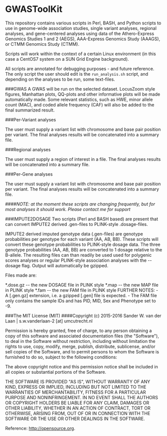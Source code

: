# GWASToolKit
This repository contains various scripts in Perl, BASH, and Python scripts to use in genome-wide association studies, single variant analyses, regional analyses, and gene-centered analyses using data of the Athero-Express Genomics Studies 1 and 2 (AEGS), AAA-Express Genomics Study (AAAGS), or CTMM Genomics Study (CTMM).

Scripts will work within the context of a certain Linux environment (in this case a CentOS7 system on a SUN Grid Engine background). 

All scripts are annotated for debugging purposes - and future reference. The only script the user should edit is the `run_analysis.sh` script, and depending on the analyses to be run, some text-files.

###GWAS 
A GWAS will be run on the selected dataset. LocusZoom style figures, Manhattan plots, QQ-plots and other informative plots will be made automatically made. Some relevant statistics, such as HWE, minor allele count (MAC), and coded allele frequency (CAF) will also be added to the final summarized result. 

###Per-Variant analyses

The user must supply a variant list with chromosome and base pair position per variant. The final analyses results will be concatenated into a summary file.

###Regional analyses

The user must supply a region of interest in a file. The final analyses results will be concatenated into a summary file.

###Per-Gene analyses

The user must supply a variant list with chromosome and base pair position per variant. The final analyses results will be concatenated into a summary file.

####_NOTE: at the moment these scripts are changing frequently, but for most analyses it should work. Please contact me for support_


###IMPUTE2DOSAGE
Two scripts (Perl and BASH based) are present that can convert IMPUTE2 derived .gen-files to PLINK-style .dosage-files.

IMPUTE2 derived imputed genotype data (.gen-files) are genotype probabilities per genotype for each variant (AA, AB, BB). These scripts will convert these genotype probabilities to PLINK-style dosage data. The three genotype probabilities (AA, AB, BB) are converted to 1 dosage relative to the B-allele. The resulting files can than readily be used used for polygenic scores analyses or regular PLINK-style association analyses with the --dosage flag. Output will automatically be gzipped.

Files made are:

*.dose.gz -- the new DOSAGE file in PLINK style
*.map -- the new MAP file in PLINK style
*.fam -- the new FAM file in PLINK style
FURTHER NOTES: - A [.gen.gz] extension, i.e. a gzipped [.gen] file is expected. - The FAM file only contains the sample IDs and has PID, MID, Sex and Phenotype set to -9.


###The MIT License (MIT)
####Copyright (c) 2015-2016 Sander W. van der Laan | s.w.vanderlaan-2 [at] umcutrecht.nl

Permission is hereby granted, free of charge, to any person obtaining a copy of this software and associated documentation files (the "Software"), to deal in the Software without restriction, including without limitation the rights to use, copy, modify, merge, publish, distribute, sublicense, and/or sell copies of the Software, and to permit persons to whom the Software is furnished to do so, subject to the following conditions:   

The above copyright notice and this permission notice shall be included in all copies or substantial portions of the Software.

THE SOFTWARE IS PROVIDED "AS IS", WITHOUT WARRANTY OF ANY KIND, EXPRESS OR IMPLIED, INCLUDING BUT NOT LIMITED TO THE WARRANTIES OF MERCHANTABILITY, FITNESS FOR A PARTICULAR PURPOSE AND NONINFRINGEMENT. IN NO EVENT SHALL THE AUTHORS OR COPYRIGHT HOLDERS BE LIABLE FOR ANY CLAIM, DAMAGES OR OTHER LIABILITY, WHETHER IN AN ACTION OF CONTRACT, TORT OR OTHERWISE, ARISING FROM, OUT OF OR IN CONNECTION WITH THE SOFTWARE OR THE USE OR OTHER DEALINGS IN THE SOFTWARE.

Reference: http://opensource.org.
